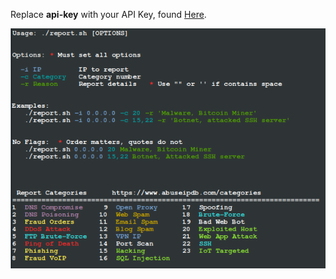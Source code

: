 Replace **api-key** with your API Key, found [Here](https://www.abuseipdb.com/account/api).

<img src="https://github.com/ShadowWhisperer/AbuseIPDB_Reporter/blob/main/usage.png"/>

